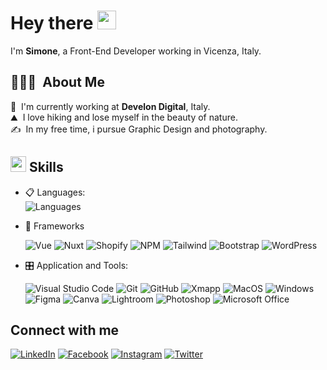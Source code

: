 # Hey there <img src = "https://raw.githubusercontent.com/MartinHeinz/MartinHeinz/master/wave.gif" width = 30px>

I'm **Simone**, a Front-End Developer working in Vicenza, Italy.

## 👨🏻‍💻 &nbsp;About Me

💼 &nbsp;I'm currently working at **Develon Digital**, Italy.\
⛰️ &nbsp;I love hiking and lose myself in the beauty of nature.\
✍️ &nbsp;In my free time, i pursue Graphic Design and photography.

## <img src="https://media2.giphy.com/media/QssGEmpkyEOhBCb7e1/giphy.gif?cid=ecf05e47a0n3gi1bfqntqmob8g9aid1oyj2wr3ds3mg700bl&rid=giphy.gif" width ="25"><b> Skills</b>

<p align="center">

- 📋 Languages:  
  ![Languages](https://skillicons.dev/icons?i=html,css,js,php,md&theme=dark)
    
- 🎨 Frameworks

   ![Vue](https://img.shields.io/badge/Vue.js-35495E?style=for-the-badge&logo=vuedotjs&logoColor=4FC08D)
   ![Nuxt](https://img.shields.io/badge/Nuxt.js-35495E?style=for-the-badge&logo=nuxtdotjs)
   ![Shopify](https://img.shields.io/badge/shopify-95BF47?style=for-the-badge&logo=shopify&logoColor=FFFFFF)
   ![NPM](https://img.shields.io/badge/npm-CB3837?style=for-the-badge&logo=npm&logoColor=white)
   ![Tailwind](https://img.shields.io/badge/Tailwind_CSS-38B2AC?style=for-the-badge&logo=tailwind-css&logoColor=white)
   ![Bootstrap](https://img.shields.io/badge/bootstrap%20-%23563D7C.svg?&style=for-the-badge&logo=bootstrap&logoColor=white)
   ![WordPress](https://img.shields.io/badge/WordPress-%23117AC9.svg?style=for-the-badge&logo=WordPress&logoColor=white)
    
    
- 🎛️ Application and Tools:

    ![Visual Studio Code](https://img.shields.io/badge/Visual%20Studio%20Code-0078d7.svg?style=for-the-badge&logo=visual-studio-code&logoColor=white)
    ![Git](https://img.shields.io/badge/git-%23F05033.svg?style=for-the-badge&logo=git&logoColor=white)
    ![GitHub](https://img.shields.io/badge/github-%23121011.svg?style=for-the-badge&logo=github&logoColor=white)
    ![Xmapp](https://img.shields.io/badge/Xampp-F37623?style=for-the-badge&logo=xampp&logoColor=white)
    ![MacOS](https://img.shields.io/badge/apple-%23121011?style=for-the-badge&logo=apple&logoColor=white)
    ![Windows](https://img.shields.io/badge/Windows-0078D6?style=for-the-badge&logo=windows&logoColor=white)
    ![Figma](https://img.shields.io/badge/figma-F7F7F7.svg?style=for-the-badge&logo=figma)
    ![Canva](https://img.shields.io/badge/Canva-%2300C4CC.svg?style=for-the-badge&logo=Canva&logoColor=white)
    ![Lightroom](https://img.shields.io/badge/lightroom-001833.svg?style=for-the-badge&logo=adobelightroom)
    ![Photoshop](https://img.shields.io/badge/photoshop-001833.svg?style=for-the-badge&logo=adobephotoshop)
    ![Microsoft Office](https://img.shields.io/badge/Microsoft_Office-D83B01?style=for-the-badge&logo=microsoft-office&logoColor=white)
    
</p>

## Connect with me

[![LinkedIn](https://img.shields.io/badge/linkedin-0077b5.svg?&style=for-the-badge&logo=linkedin&logoColor=white)](https://www.linkedin.com/in/simone-galiotto)
[![Facebook](https://img.shields.io/badge/facebook-%231877F2.svg?&style=for-the-badge&logo=facebook&logoColor=white)](https://www.facebook.com/simone.galiotto.5/)
[![Instagram](https://img.shields.io/badge/instagram-e1306c.svg?&style=for-the-badge&logo=instagram&logoColor=white)](https://instagram.com/simonegaliotto)
[![Twitter](https://img.shields.io/badge/twitter-1da1f2.svg?&style=for-the-badge&logo=twitter&logoColor=white)](https://twitter.com/simonegaliotto)
